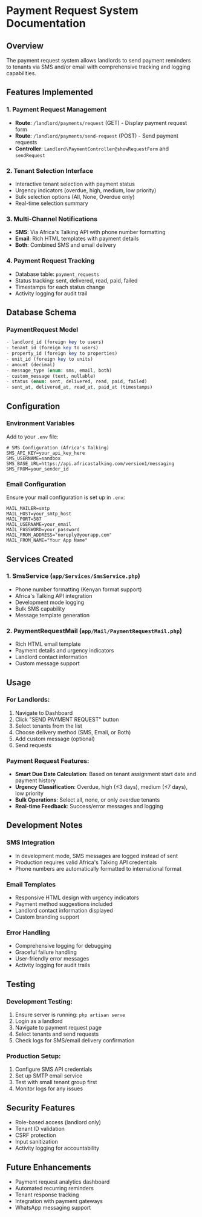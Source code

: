 # Payment Request System Documentation

## Overview
The payment request system allows landlords to send payment reminders to tenants via SMS and/or email with comprehensive tracking and logging capabilities.

## Features Implemented

### 1. **Payment Request Management**
- **Route**: `/landlord/payments/request` (GET) - Display payment request form
- **Route**: `/landlord/payments/send-request` (POST) - Send payment requests
- **Controller**: `Landlord\PaymentController@showRequestForm` and `sendRequest`

### 2. **Tenant Selection Interface**
- Interactive tenant selection with payment status
- Urgency indicators (overdue, high, medium, low priority)
- Bulk selection options (All, None, Overdue only)
- Real-time selection summary

### 3. **Multi-Channel Notifications**
- **SMS**: Via Africa's Talking API with phone number formatting
- **Email**: Rich HTML templates with payment details
- **Both**: Combined SMS and email delivery

### 4. **Payment Request Tracking**
- Database table: `payment_requests`
- Status tracking: sent, delivered, read, paid, failed
- Timestamps for each status change
- Activity logging for audit trail

## Database Schema

### PaymentRequest Model
```php
- landlord_id (foreign key to users)
- tenant_id (foreign key to users)
- property_id (foreign key to properties)
- unit_id (foreign key to units)
- amount (decimal)
- message_type (enum: sms, email, both)
- custom_message (text, nullable)
- status (enum: sent, delivered, read, paid, failed)
- sent_at, delivered_at, read_at, paid_at (timestamps)
```

## Configuration

### Environment Variables
Add to your `.env` file:
```env
# SMS Configuration (Africa's Talking)
SMS_API_KEY=your_api_key_here
SMS_USERNAME=sandbox
SMS_BASE_URL=https://api.africastalking.com/version1/messaging
SMS_FROM=your_sender_id
```

### Email Configuration
Ensure your mail configuration is set up in `.env`:
```env
MAIL_MAILER=smtp
MAIL_HOST=your_smtp_host
MAIL_PORT=587
MAIL_USERNAME=your_email
MAIL_PASSWORD=your_password
MAIL_FROM_ADDRESS="noreply@yourapp.com"
MAIL_FROM_NAME="Your App Name"
```

## Services Created

### 1. **SmsService** (`app/Services/SmsService.php`)
- Phone number formatting (Kenyan format support)
- Africa's Talking API integration
- Development mode logging
- Bulk SMS capability
- Message template generation

### 2. **PaymentRequestMail** (`app/Mail/PaymentRequestMail.php`)
- Rich HTML email template
- Payment details and urgency indicators
- Landlord contact information
- Custom message support

## Usage

### For Landlords:
1. Navigate to Dashboard
2. Click "SEND PAYMENT REQUEST" button
3. Select tenants from the list
4. Choose delivery method (SMS, Email, or Both)
5. Add custom message (optional)
6. Send requests

### Payment Request Features:
- **Smart Due Date Calculation**: Based on tenant assignment start date and payment history
- **Urgency Classification**: Overdue, high (≤3 days), medium (≤7 days), low priority
- **Bulk Operations**: Select all, none, or only overdue tenants
- **Real-time Feedback**: Success/error messages and logging

## Development Notes

### SMS Integration
- In development mode, SMS messages are logged instead of sent
- Production requires valid Africa's Talking API credentials
- Phone numbers are automatically formatted to international format

### Email Templates
- Responsive HTML design with urgency indicators
- Payment method suggestions included
- Landlord contact information displayed
- Custom branding support

### Error Handling
- Comprehensive logging for debugging
- Graceful failure handling
- User-friendly error messages
- Activity logging for audit trails

## Testing

### Development Testing:
1. Ensure server is running: `php artisan serve`
2. Login as a landlord
3. Navigate to payment request page
4. Select tenants and send requests
5. Check logs for SMS/email delivery confirmation

### Production Setup:
1. Configure SMS API credentials
2. Set up SMTP email service
3. Test with small tenant group first
4. Monitor logs for any issues

## Security Features
- Role-based access (landlord only)
- Tenant ID validation
- CSRF protection
- Input sanitization
- Activity logging for accountability

## Future Enhancements
- Payment request analytics dashboard
- Automated recurring reminders
- Tenant response tracking
- Integration with payment gateways
- WhatsApp messaging support
